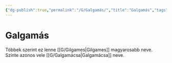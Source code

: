 ```yaml
---
{"dg-publish":true,"permalink":"/G/Galgamás/","title":"Galgamás","tags":["dg_uploaded"],"created":"2023-10-23T03:07","updated":"2023-10-25T01:21"}
---
```



# Galgamás

Többek szerint ez lenne [[G/Gilgames\|Gilgames]] magyarosabb neve. Szinte azonos vele [[G/Galgamácsa\|Galgamácsa]] neve.  